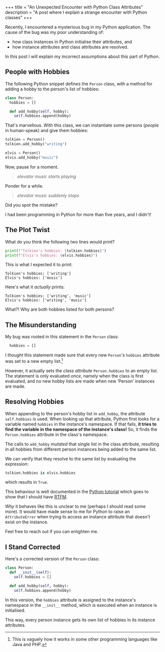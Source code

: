 +++
title = "An Unexpected Encounter with Python Class Attributes"
description = "A post where I explain a strange encounter with Python classes"
+++

Recently, I encountered a mysterious bug in my Python application.
The cause of the bug was my poor understanding of:

- how class instances in Python initialise their attributes, and
- how instance attributes and class attributes are resolved.

In this post I will explain my incorrect assumptions about this part of Python.

## People with Hobbies

The following Python snippet defines the `Person` class, with a method for adding a hobby to the person's list of hobbies:

```python
class Person:
  hobbies = []

  def add_hobby(self, hobby):
    self.hobbies.append(hobby)
```

That's marvellous. With this class, we can instantiate some persons (*people* in human-speak) and give them hobbies:

```python
tolkien = Person()
tolkien.add_hobby("writing")

elvis = Person()
elvis.add_hobby("music")
```

Now, pause for a moment.

> *elevator music starts playing*

Ponder for a while.

> *elevator music suddenly stops*

Did you spot the mistake?

I had been programming in Python for more than five years, and I didn't!

## The Plot Twist

What do you think the following two lines would print?

```python
print(f"Tolkien's hobbies: {tolkien.hobbies}")
print(f"Elvis's hobbies: {elvis.hobbies}")
```

This is what I expected it to print:

```
Tolkien's hobbies: ['writing']
Elvis's hobbies: ['music']
```

Here's what it *actually* prints:

```
Tolkien's hobbies: ['writing', 'music']
Elvis's hobbies: ['writing', 'music']
```

What?! Why are both hobbies listed for both persons?

## The Misunderstanding

My bug was rooted in this statement in the `Person` class:

```python
  hobbies = []
```

I *thought* this statement made sure that every new `Person`'s `hobbies` attribute was set to a new empty list.[^1]

However, it actually sets the *class attribute* `Person.hobbies` to an empty list.
The statement is only evaluated *once*, namely when the class is first evaluated, and no new hobby lists are made when new ‘Person’ instances are made.

## Resolving Hobbies

When appending to the person's hobby list in `add_hobby`, the attribute `self.hobbies` is used.
When looking up that attribute, Python first looks for a variable named `hobbies` in the instance's namespace.
If that fails, **it tries to find the variable in the namespace of the instance's class!**
So, it finds the `Person.hobbies` attribute in the class's namespace.

The calls to `add_hobby` *mutated* that single list in the class attribute, resulting in all hobbies from different person instances being added to the same list.

We can verify that they resolve to the same list by evaluating the expression:

```python
tolkien.hobbies is elvis.hobbies
```

which results in `True`.

This behaviour is well documented in the [Python tutorial](https://docs.python.org/3/tutorial/classes.html#class-and-instance-variables) which goes to show that I should have [RTFM](https://en.wikipedia.org/wiki/RTFM).

*Why* it behaves like this is unclear to me (perhaps I should read some more).
It would have made sense to me for Python to raise an `AttributeError` when trying to access an instance attribute that doesn't exist on the instance.

Feel free to reach out if you can enlighten me.

## I Stand Corrected

Here's a corrected version of the `Person` class:

```python
class Person:
  def __init__(self):
    self.hobbies = []

  def add_hobby(self, hobby):
    self.hobbies.append(hobby)
```

In this version, the `hobbies` attribute is assigned to the instance's namespace in the `__init__` method, which is executed when an instance is initialised.

This way, every person instance gets its own list of hobbies in its instance attributes.

[^1]: This is vaguely how it works in some other programming languages like Java and PHP.
